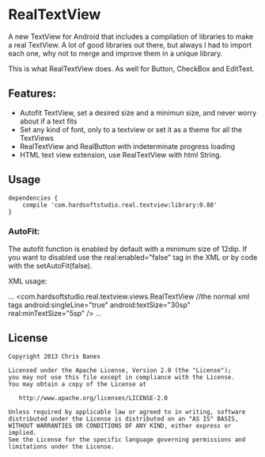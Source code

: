 # RealTextView

A new TextView for Android that includes a compilation of libraries to make a real TextView.
A lot of good libraries out there, but always I had to import each one, why not to merge and improve
them in a unique library.

This is what RealTextView does. As well for Button, CheckBox and EditText.

## Features:

* Autofit TextView, set a desired size and a minimun size, and never worry about if a text fits</li>
* Set any kind of font, only to a textview or set it as a theme for all the TextViews</li>
* RealTextView and RealButton with indeterminate progress loading</li>
* HTML text view extension, use RealTextView with html String.</li>

## Usage

```
dependencies {
    compile 'com.hardsoftstudio.real.textview:library:0.88'
}
```

### AutoFit:

The autofit function is enabled by default with a minimum size of 12dip. If you want to disabled use
the real:enabled="false" tag in the XML or by code with the setAutoFit(false).

XML usage:

...
<com.hardsoftstudio.real.textview.views.RealTextView
            //the normal xml tags
            android:singleLine="true"
            android:textSize="30sp"
            real:minTextSize="5sp" />
...



## License

    Copyright 2013 Chris Banes

    Licensed under the Apache License, Version 2.0 (the "License");
    you may not use this file except in compliance with the License.
    You may obtain a copy of the License at

       http://www.apache.org/licenses/LICENSE-2.0

    Unless required by applicable law or agreed to in writing, software
    distributed under the License is distributed on an "AS IS" BASIS,
    WITHOUT WARRANTIES OR CONDITIONS OF ANY KIND, either express or implied.
    See the License for the specific language governing permissions and
    limitations under the License.
